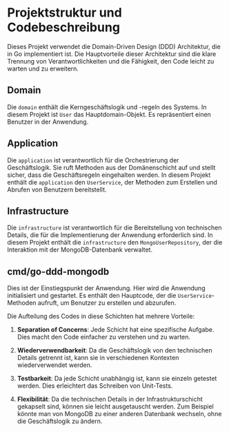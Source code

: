 # Projektstruktur und Codebeschreibung

Dieses Projekt verwendet die Domain-Driven Design (DDD) Architektur, die in Go implementiert ist. Die Hauptvorteile dieser Architektur sind die klare Trennung von Verantwortlichkeiten und die Fähigkeit, den Code leicht zu warten und zu erweitern.

## Domain

Die `domain` enthält die Kerngeschäftslogik und -regeln des Systems. In diesem Projekt ist `User` das Hauptdomain-Objekt. Es repräsentiert einen Benutzer in der Anwendung.

## Application

Die `application` ist verantwortlich für die Orchestrierung der Geschäftslogik. Sie ruft Methoden aus der Domänenschicht auf und stellt sicher, dass die Geschäftsregeln eingehalten werden. In diesem Projekt enthält die `application` den `UserService`, der Methoden zum Erstellen und Abrufen von Benutzern bereitstellt.

## Infrastructure

Die `infrastructure` ist verantwortlich für die Bereitstellung von technischen Details, die für die Implementierung der Anwendung erforderlich sind. In diesem Projekt enthält die `infrastructure` den `MongoUserRepository`, der die Interaktion mit der MongoDB-Datenbank verwaltet.

## cmd/go-ddd-mongodb

Dies ist der Einstiegspunkt der Anwendung. Hier wird die Anwendung initialisiert und gestartet. Es enthält den Hauptcode, der die `UserService`-Methoden aufruft, um Benutzer zu erstellen und abzurufen.

Die Aufteilung des Codes in diese Schichten hat mehrere Vorteile:

1. **Separation of Concerns**: Jede Schicht hat eine spezifische Aufgabe. Dies macht den Code einfacher zu verstehen und zu warten.

2. **Wiederverwendbarkeit**: Da die Geschäftslogik von den technischen Details getrennt ist, kann sie in verschiedenen Kontexten wiederverwendet werden.

3. **Testbarkeit**: Da jede Schicht unabhängig ist, kann sie einzeln getestet werden. Dies erleichtert das Schreiben von Unit-Tests.

4. **Flexibilität**: Da die technischen Details in der Infrastrukturschicht gekapselt sind, können sie leicht ausgetauscht werden. Zum Beispiel könnte man von MongoDB zu einer anderen Datenbank wechseln, ohne die Geschäftslogik zu ändern.